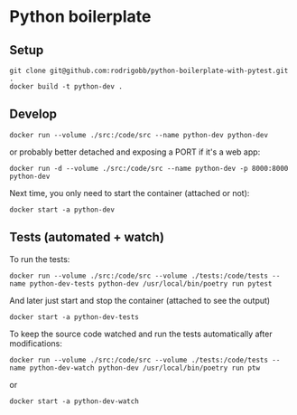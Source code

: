 # Python boilerplate

## Setup

```
git clone git@github.com:rodrigobb/python-boilerplate-with-pytest.git .
docker build -t python-dev .
```

## Develop

```
docker run --volume ./src:/code/src --name python-dev python-dev
```

or probably better detached and exposing a PORT if it's a web app:

```
docker run -d --volume ./src:/code/src --name python-dev -p 8000:8000 python-dev
```

Next time, you only need to start the container (attached or not):
```
docker start -a python-dev
```

## Tests (automated + watch)

To run the tests:

```
docker run --volume ./src:/code/src --volume ./tests:/code/tests --name python-dev-tests python-dev /usr/local/bin/poetry run pytest
```

And later just start and stop the container (attached to see the output)
```
docker start -a python-dev-tests
```

To keep the source code watched and run the tests automatically after modifications:

```
docker run --volume ./src:/code/src --volume ./tests:/code/tests --name python-dev-watch python-dev /usr/local/bin/poetry run ptw
```

or

```
docker start -a python-dev-watch
```
